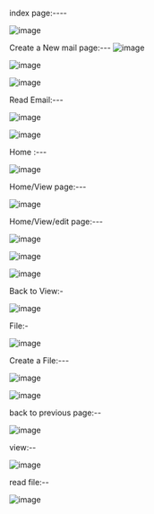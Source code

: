 index page:----

![image](https://github.com/deemalvidarshana/Mail-CRUD-Application/assets/155978063/02c0321f-6ef8-47cb-bcc9-13cf8e8c6646)

Create a New mail page:---
![image](https://github.com/deemalvidarshana/Mail-CRUD-Application/assets/155978063/a153d0ee-db22-4f91-9d88-90d787b410aa)

![image](https://github.com/deemalvidarshana/Mail-CRUD-Application/assets/155978063/b05cd72b-c4a9-4ebd-a03b-ca47ae4ae265)

![image](https://github.com/deemalvidarshana/Mail-CRUD-Application/assets/155978063/1ae41f88-a7aa-4671-86bf-9c7753cbc0e0)

Read Email:---

![image](https://github.com/deemalvidarshana/Mail-CRUD-Application/assets/155978063/dffd3d13-04e2-46ec-96cd-661c4f09102f)

![image](https://github.com/deemalvidarshana/Mail-CRUD-Application/assets/155978063/88bfd2db-c38c-4eaf-be4d-73bb135a24e2)

Home :---

![image](https://github.com/deemalvidarshana/Mail-CRUD-Application/assets/155978063/c7c6fa2a-55c6-4f26-8f13-1483b8b90266)

Home/View page:---

![image](https://github.com/deemalvidarshana/Mail-CRUD-Application/assets/155978063/cb509ccd-10c2-401b-8b01-102aac9963cc)

Home/View/edit page:---

![image](https://github.com/deemalvidarshana/Mail-CRUD-Application/assets/155978063/8835027a-2bdd-4784-b22b-bec151d0b819)

![image](https://github.com/deemalvidarshana/Mail-CRUD-Application/assets/155978063/a095b017-7c0c-4b1c-8fcd-f23f80aa9b51)

![image](https://github.com/deemalvidarshana/Mail-CRUD-Application/assets/155978063/292095e3-a34c-4f52-a10c-26e52a2d9882)

Back to View:-

![image](https://github.com/deemalvidarshana/Mail-CRUD-Application/assets/155978063/c71fbec2-330d-458a-9c2a-4ea0cf701208)

File:-

![image](https://github.com/deemalvidarshana/Mail-CRUD-Application/assets/155978063/3031d60d-8449-4262-8015-88f1d34cc5b2)

Create a File:---

![image](https://github.com/deemalvidarshana/Mail-CRUD-Application/assets/155978063/7015779c-359d-462e-9adf-ee22882d4fc5)

![image](https://github.com/deemalvidarshana/Mail-CRUD-Application/assets/155978063/8c3e5411-aa40-4136-b7f5-f89d4bf7ecab)

back to previous page:--

![image](https://github.com/deemalvidarshana/Mail-CRUD-Application/assets/155978063/a88caf09-bd09-458b-9b0a-47a6a5c8d395)

view:--

![image](https://github.com/deemalvidarshana/Mail-CRUD-Application/assets/155978063/091398ab-8ad7-48a7-a196-3b5848799653)


read file:--

![image](https://github.com/deemalvidarshana/Mail-CRUD-Application/assets/155978063/57529620-0a1a-4213-a371-8997f33752ff)
